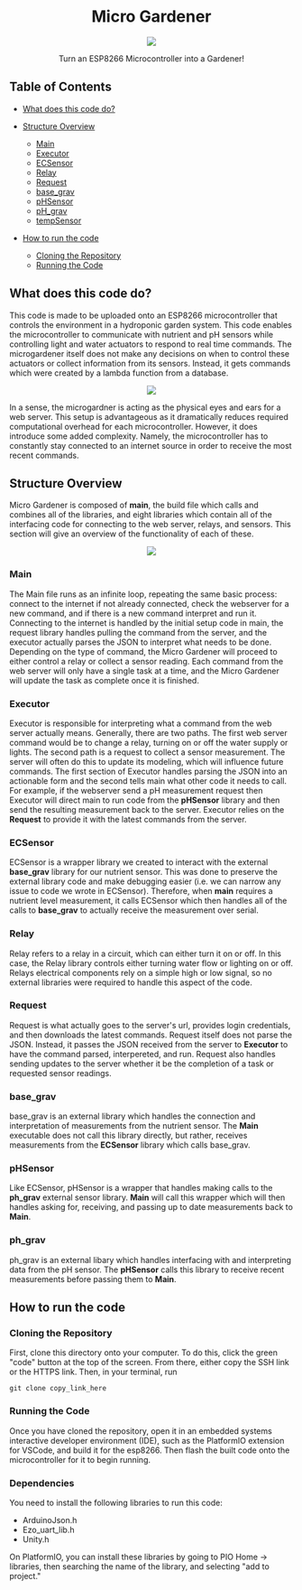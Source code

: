 <h1 align = "center"> Micro Gardener </h1>


<p align="center">
  <img src="figures/Microgardner Logo.png"  />
</p>

<p align = "center">
Turn an ESP8266 Microcontroller into a Gardener!
</p>

## Table of Contents  
- [What does this code do?](#what-does-this-code-do) 

- [Structure Overview](#structure-overview)
  - [Main](#main)
  - [Executor](#executor)
  - [ECSensor](#ecsensor)
  - [Relay](#relay)
  - [Request](#request)
  - [base_grav](#base_grav)
  - [pHSensor](#phsensor)
  - [pH_grav](#ph_grav)
  - [tempSensor](#tempsensor)

- [How to run the code](#how-to-run-the-code)
  - [Cloning the Repository](#cloning-the-repository)
  - [Running the Code](#running-the-code)

## What does this code do?

This code is made to be uploaded onto an ESP8266 microcontroller that controls the environment in a hydroponic garden system. This code enables the microcontroller to communicate with nutrient and pH sensors while controlling light and water actuators to respond to real time commands. The microgardener itself does not make any decisions on when to control these actuators or collect information from its sensors. Instead, it gets commands which were created by a lambda function from a database.

<p align="center">
  <img src="figures/MicroGardener (1).png"  />
</p>

In a sense, the microgardner is acting as the physical eyes and ears for a web server. This setup is advantageous as it dramatically reduces required computational overhead for each microcontroller. However, it does introduce some added complexity. Namely, the microcontroller has to constantly stay connected to an internet source in order to receive the most recent commands.


## Structure Overview

Micro Gardener is composed of **main**, the build file which calls and combines all of the libraries, and eight libraries which contain all of the interfacing code for connecting to the web server, relays, and sensors. This section will give an overview of the functionality of each of these.

<p align="center">
  <img src="figures/MicroG Code Overview (1).png"  />
</p>

### Main
The Main file runs as an infinite loop, repeating the same basic process: connect to the internet if not already connected, check the webserver for a new command, and if there is a new command interpret and run it. Connecting to the internet is handled by the initial setup code in main, the request library handles pulling the command from the server, and the executor actually parses the JSON to interpret what needs to be done. Depending on the type of command, the Micro Gardener will proceed to either control a relay or collect a sensor reading. Each command from the web server will only have a single task at a time, and the Micro Gardener will update the task as complete once it is finished.

### Executor
Executor is responsible for interpreting what a command from the web server actually means. Generally, there are two paths. The first web server command would be to change a relay, turning on or off the water supply or lights. The second path is a request to collect a sensor measurement. The server will often do this to update its modeling, which will influence future commands. The first section of Executor handles parsing the JSON into an actionable form and the second tells main what other code it needs to call. For example, if the webserver send a pH measurement request then Executor will direct main to run code from the **pHSensor** library and then send the resulting measurement back to the server. Executor relies on the **Request** to provide it with the latest commands from the server. 

### ECSensor
ECSensor is a wrapper library we created to interact with the external **base_grav** library for our nutrient sensor. This was done to preserve the external library code and make debugging easier (i.e. we can narrow any issue to code we wrote in ECSensor). Therefore, when **main** requires a nutrient level measurement, it calls ECSensor which then handles all of the calls to **base_grav** to actually receive the measurement over serial.

### Relay
Relay refers to a relay in a circuit, which can either turn it on or off. In this case, the Relay library controls either turning water flow or lighting on or off. Relays electrical components rely on a simple high or low signal, so no external libraries were required to handle this aspect of the code. 

### Request
Request is what actually goes to the server's url, provides login credentials, and then downloads the latest commands. Request itself does not parse the JSON. Instead, it passes the JSON received from the server to **Executor** to have the command parsed, interpereted, and run. Request also handles sending updates to the server whether it be the completion of a task or requested sensor readings.

### base_grav
base_grav is an external library which handles the connection and interpretation of measurements from the nutrient sensor. The **Main** executable does not call this library directly, but rather, receives measurements from the **ECSensor** library which calls base_grav.

### pHSensor
Like ECSensor, pHSensor is a wrapper that handles making calls to the **ph_grav** external sensor library. **Main** will call this wrapper which will then handles asking for, receiving, and passing up to date measurements back to **Main**.

### ph_grav
ph_grav is an external libary which handles interfacing with and interpreting data from the pH sensor. The **pHSensor** calls this library to receive recent measurements before passing them to **Main**. 

## How to run the code


### Cloning the Repository
First, clone this directory onto your computer. To do this, click the green "code" button at the top of the screen. From there, either copy the SSH link or the HTTPS link. Then, in your terminal, run 
  ```
  git clone copy_link_here
  ```
### Running the Code
Once you have cloned the repository, open it in an embedded systems interactive developer environment (IDE), such as the PlatformIO extension for VSCode, and build it for the esp8266. Then flash the built code onto the microcontroller for it to begin running.

### Dependencies
You need to install the following libraries to run this code:
- ArduinoJson.h
- Ezo_uart_lib.h
- Unity.h

On PlatformIO, you can install these libraries by going to PIO Home -> libraries, then searching the name of the library, and selecting "add to project."
